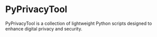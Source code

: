 # PyPrivacyTool
PyPrivacyTool is a collection of lightweight Python scripts designed to enhance digital privacy and security.
